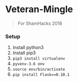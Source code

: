 # Veteran-Mingle
> For ShamHacks 2018

### Setup
1. Install python3
2. Install pip3
3. `pip3 install virtualenv`
4. `pyvenv-3.6 env`
5. `source env/bin/activate`
6. `pip install Flask==0.10.1`
